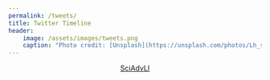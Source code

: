 ```yaml
---
permalink: /tweets/
title: Twitter Timeline
header: 
	image: /assets/images/tweets.png
 	caption: "Photo credit: [Unsplash](https://unsplash.com/photos/Lh_sFxD8AkI)"
---
```



<div align="center"><a class="twitter-timeline" data-chrome="transparent noheader" data-width="1000" data-dnt="true" data-tweet-limit="15" href="https://twitter.com/SciAdvLI?ref_src=twsrc%5Etfw">SciAdvLI</a>
<script async src="https://platform.twitter.com/widgets.js" charset="utf-8"></script>
</div>
